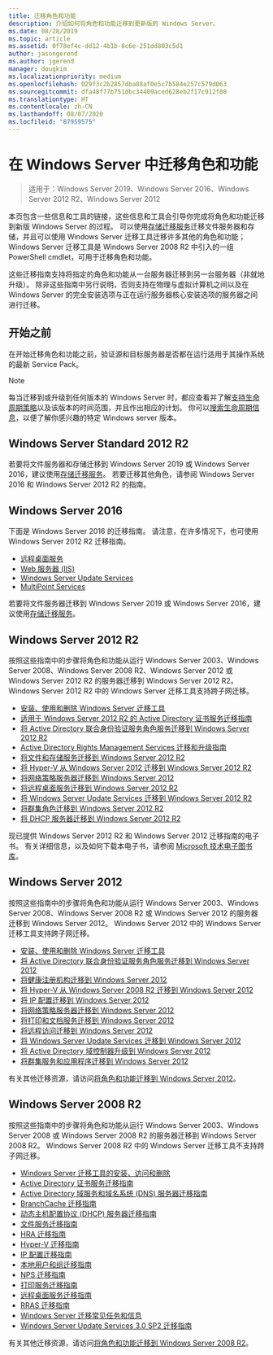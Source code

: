 ```yaml
---
title: 迁移角色和功能
description: 介绍如何将角色和功能迁移到更新版的 Windows Server。
ms.date: 08/28/2019
ms.topic: article
ms.assetid: 0f78ef4c-dd12-4b1b-8c6e-251dd803c5d1
author: jasongerend
ms.author: jgerend
manager: dougkim
ms.localizationpriority: medium
ms.openlocfilehash: 029f3c2b2857dba88af0e5c7b584e257c579d063
ms.sourcegitcommit: dfa48f77b751dbc34409aced628eb2f17c912f08
ms.translationtype: HT
ms.contentlocale: zh-CN
ms.lasthandoff: 08/07/2020
ms.locfileid: "87959575"
---
```

# <a name="migrating-roles-and-features-in-windows-server"></a>在 Windows Server 中迁移角色和功能

> 适用于：Windows Server 2019、Windows Server 2016、Windows Server 2012 R2、Windows Server 2012

本页包含一些信息和工具的链接，这些信息和工具会引导你完成将角色和功能迁移到新版 Windows Server 的过程。 可以使用[存储迁移服务](../storage/storage-migration-service/overview.md)迁移文件服务器和存储，并且可以使用 Windows Server 迁移工具迁移许多其他的角色和功能；Windows Server 迁移工具是 Windows Server 2008 R2 中引入的一组 PowerShell cmdlet，可用于迁移角色和功能。

这些迁移指南支持将指定的角色和功能从一台服务器迁移到另一台服务器（非就地升级）。 除非这些指南中另行说明，否则支持在物理与虚拟计算机之间以及在 Windows Server 的完全安装选项与正在运行服务器核心安装选项的服务器之间进行迁移。

## <a name="before-you-begin"></a>开始之前

在开始迁移角色和功能之前，验证源和目标服务器是否都在运行适用于其操作系统的最新 Service Pack。

> [!NOTE]
> 每当迁移到或升级到任何版本的 Windows Server 时，都应查看并了解[支持生命周期策略](https://support.microsoft.com/lifecycle)以及该版本的时间范围，并且作出相应的计划。 你可以[搜索生命周期信息](https://support.microsoft.com/lifecycle)，以便了解你感兴趣的特定 Windows server 版本。

## <a name="windows-server-2019"></a>Windows Server Standard 2012 R2

若要将文件服务器和存储迁移到 Windows Server 2019 或 Windows Server 2016，建议使用[存储迁移服务](../storage/storage-migration-service/overview.md)。 若要迁移其他角色，请参阅 Windows Server 2016 和 Windows Server 2012 R2 的指南。

## <a name="windows-server-2016"></a>Windows Server 2016

下面是 Windows Server 2016 的迁移指南。 请注意，在许多情况下，也可使用 Windows Server 2012 R2 迁移指南。

- [远程桌面服务](../remote/remote-desktop-services/migrate-rds-role-services.md)
- [Web 服务器 (IIS)](https://www.iis.net/downloads/microsoft/web-deploy)
- [Windows Server Update Services](/previous-versions/windows/it-pro/windows-server-2012-R2-and-2012/hh852339(v=ws.11))
- [MultiPoint Services](../remote/multipoint-services/multipoint-services-migrate.md)

若要将文件服务器迁移到 Windows Server 2019 或 Windows Server 2016，建议使用[存储迁移服务](../storage/storage-migration-service/overview.md)。

## <a name="windows-server-2012-r2"></a>Windows Server 2012 R2

按照这些指南中的步骤将角色和功能从运行 Windows Server 2003、Windows Server 2008、Windows Server 2008 R2、Windows Server 2012 或 Windows Server 2012 R2 的服务器迁移到 Windows Server 2012 R2。 Windows Server 2012 R2 中的 Windows Server 迁移工具支持跨子网迁移。

- [安装、使用和删除 Windows Server 迁移工具](/previous-versions/windows/it-pro/windows-server-2012-R2-and-2012/jj134202(v=ws.11))
- [适用于 Windows Server 2012 R2 的 Active Directory 证书服务迁移指南](/previous-versions/windows/it-pro/windows-server-2012-R2-and-2012/dn486797(v=ws.11))
- [将 Active Directory 联合身份验证服务角色服务迁移到 Windows Server 2012 R2](/previous-versions/windows/it-pro/windows-server-2012-R2-and-2012/dn486815(v=ws.11))
- [Active Directory Rights Management Services 迁移和升级指南](/previous-versions/windows/it-pro/windows-server-2008-R2-and-2008/cc754277(v=ws.10))
- [将文件和存储服务迁移到 Windows Server 2012 R2](/previous-versions/windows/it-pro/windows-server-2012-R2-and-2012/dn479292(v=ws.11))
- [将 Hyper-V 从 Windows Server 2012 迁移到 Windows Server 2012 R2](/previous-versions/windows/it-pro/windows-server-2012-R2-and-2012/dn486799(v=ws.11))
- [将网络策略服务器迁移到 Windows Server 2012](/previous-versions/windows/it-pro/windows-server-2012-R2-and-2012/hh831652(v=ws.11))
- [将远程桌面服务迁移到 Windows Server 2012 R2](/previous-versions/windows/it-pro/windows-server-2012-R2-and-2012/dn479239(v=ws.11))
- [将 Windows Server Update Services 迁移到 Windows Server 2012 R2](/previous-versions/windows/it-pro/windows-server-2012-R2-and-2012/hh852339(v=ws.11))
- [将群集角色迁移到 Windows Server 2012 R2](/previous-versions/windows/it-pro/windows-server-2012-R2-and-2012/dn530779(v=ws.11))
- [将 DHCP 服务器迁移到 Windows Server 2012 R2](/previous-versions/windows/it-pro/windows-server-2012-R2-and-2012/dn495425(v=ws.11))

现已提供 Windows Server 2012 R2 和 Windows Server 2012 迁移指南的电子书。 有关详细信息，以及如何下载本电子书，请参阅 [Microsoft 技术电子图书库](https://download.microsoft.com/download/8/D/3/8D33661A-7E21-4FEE-9AAA-C17C3004B5AA/Windows-Migration-and-Upgrade-Guide.pdf)。

## <a name="windows-server-2012"></a>Windows Server 2012

按照这些指南中的步骤将角色和功能从运行 Windows Server 2003、Windows Server 2008、Windows Server 2008 R2 或 Windows Server 2012 的服务器迁移到 Windows Server 2012。 Windows Server 2012 中的 Windows Server 迁移工具支持跨子网迁移。

- [安装、使用和删除 Windows Server 迁移工具](/previous-versions/windows/it-pro/windows-server-2012-R2-and-2012/jj134202(v=ws.11))
- [将 Active Directory 联合身份验证服务角色服务迁移到 Windows Server 2012](../identity/ad-fs/deployment/migrate-ad-fs-role-services-to-windows-server-2012.md)
- [将健康注册机构迁移到 Windows Server 2012](/previous-versions/windows/it-pro/windows-server-2012-R2-and-2012/hh831513(v=ws.11))
- [将 Hyper-V 从 Windows Server 2008 R2 迁移到 Windows Server 2012](/previous-versions/windows/it-pro/windows-server-2012-R2-and-2012/jj574113(v=ws.11))
- [将 IP 配置迁移到 Windows Server 2012](/previous-versions/windows/it-pro/windows-server-2012-R2-and-2012/jj574133(v=ws.11))
- [将网络策略服务器迁移到 Windows Server 2012](/previous-versions/windows/it-pro/windows-server-2012-R2-and-2012/hh831652(v=ws.11))
- [将打印和文档服务迁移到 Windows Server 2012](/previous-versions/windows/it-pro/windows-server-2012-R2-and-2012/jj134150(v=ws.11))
- [将远程访问迁移到 Windows Server 2012](/previous-versions/windows/it-pro/windows-server-2012-R2-and-2012/hh831423(v=ws.11))
- [将 Windows Server Update Services 迁移到 Windows Server 2012](/previous-versions/windows/it-pro/windows-server-2012-R2-and-2012/hh852339(v=ws.11))
- [将 Active Directory 域控制器升级到 Windows Server 2012](../identity/ad-ds/deploy/upgrade-domain-controllers-to-windows-server-2012-r2-and-windows-server-2012.md)
- [将群集服务和应用程序迁移到 Windows Server 2012](/previous-versions/windows/it-pro/windows-server-2012-R2-and-2012/dn486790(v=ws.11))


有关其他迁移资源，请访问[将角色和功能迁移到 Windows Server 2012](/previous-versions/windows/it-pro/windows-server-2012-R2-and-2012/jj134039(v=ws.11))。

## <a name="windows-server-2008-r2"></a>Windows Server 2008 R2

按照这些指南中的步骤将角色和功能从运行 Windows Server 2003、Windows Server 2008 或 Windows Server 2008 R2 的服务器迁移到 Windows Server 2008 R2。 Windows Server 2008 R2 中的 Windows Server 迁移工具不支持跨子网迁移。

- [Windows Server 迁移工具的安装、访问和删除](/previous-versions/windows/it-pro/windows-server-2008-R2-and-2008/dd379545(v=ws.10))
- [Active Directory 证书服务迁移指南](/previous-versions/windows/it-pro/windows-server-2008-R2-and-2008/ee126170(v=ws.10))
- [Active Directory 域服务和域名系统 (DNS) 服务器迁移指南](/previous-versions/windows/it-pro/windows-server-2008-R2-and-2008/dd379558(v=ws.10))
- [BranchCache 迁移指南](/previous-versions/windows/it-pro/windows-server-2008-R2-and-2008/dd548365(v=ws.10))
- [动态主机配置协议 (DHCP) 服务器迁移指南](/previous-versions/windows/it-pro/windows-server-2008-R2-and-2008/dd379535(v=ws.10))
- [文件服务迁移指南](/previous-versions/windows/it-pro/windows-server-2008-R2-and-2008/dd379487(v=ws.10))
- [HRA 迁移指南](/previous-versions/windows/it-pro/windows-server-2008-R2-and-2008/ee791829(v=ws.10))
- [Hyper-V 迁移指南](/previous-versions/windows/it-pro/windows-server-2008-R2-and-2008/ee849855(v=ws.10))
- [IP 配置迁移指南](/previous-versions/windows/it-pro/windows-server-2008-R2-and-2008/dd379537(v=ws.10))
- [本地用户和组迁移指南](/previous-versions/windows/it-pro/windows-server-2008-R2-and-2008/dd379531(v=ws.10))
- [NPS 迁移指南](/previous-versions/windows/it-pro/windows-server-2008-R2-and-2008/ee791849(v=ws.10))
- [打印服务迁移指南](/previous-versions/windows/it-pro/windows-server-2008-R2-and-2008/dd379488(v=ws.10))
- [远程桌面服务迁移指南](/previous-versions/windows/it-pro/windows-server-2008-R2-and-2008/ff849223(v=ws.10))
- [RRAS 迁移指南](/previous-versions/windows/it-pro/windows-server-2008-R2-and-2008/ee822825(v=ws.10))
- [Windows Server 迁移常见任务和信息](/previous-versions/windows/it-pro/windows-server-2008-R2-and-2008/ff400258(v=ws.10))
- [Windows Server Update Services 3.0 SP2 迁移指南](/previous-versions/windows/it-pro/windows-server-2008-R2-and-2008/ee822826(v=ws.10))

有关其他迁移资源，请访问[将角色和功能迁移到 Windows Server 2008 R2](/previous-versions/windows/it-pro/windows-server-2008-R2-and-2008/dd365353(v=ws.10))。
